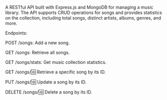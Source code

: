 A RESTful API built with Express.js and MongoDB for managing a music library. The API supports CRUD operations for songs and provides statistics on the collection, including total songs, distinct artists, albums, genres, and more.

Endpoints:

POST /songs: Add a new song.

GET /songs: Retrieve all songs.

GET /songs/stats: Get music collection statistics.

GET /songs/:id: Retrieve a specific song by its ID.

PUT /songs/:id: Update a song by its ID.

DELETE /songs/:id: Delete a song by its ID.
 
